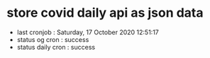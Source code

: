 # store covid daily api as json data

- last cronjob : Saturday, 17 October 2020 12:51:17
- status og cron : success
- status daily cron : success
      
      